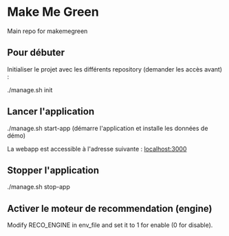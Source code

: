 # Make Me Green
Main repo for makemegreen


## Pour débuter

Initialiser le projet avec les différents repository (demander les accès avant) :

./manage.sh init

## Lancer l'application

./manage.sh start-app
(démarre l'application et installe les données de démo)

La webapp est accessible à l'adresse suivante : [localhost:3000](http://localhost:3000)


## Stopper l'application

./manage.sh stop-app


## Activer le moteur de recommendation (engine)

Modify RECO_ENGINE in env_file and set it to 1 for enable (0 for disable). 
